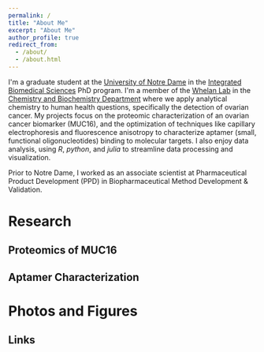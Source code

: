 ```yaml
---
permalink: /
title: "About Me"
excerpt: "About Me"
author_profile: true
redirect_from: 
  - /about/
  - /about.html
---
```


I'm a graduate student at the [University of Notre Dame](https://www.nd.edu/) in the [Integrated Biomedical Sciences](https://ibms.nd.edu/) PhD program. I'm a member of the [Whelan Lab](https://whelanlabnd.weebly.com/) in the [Chemistry and Biochemistry Department](https://chemistry.nd.edu/) where we apply analytical chemistry to human health questions, specifically the detection of ovarian cancer. My projects focus on the proteomic characterization of an ovarian cancer biomarker (MUC16), and the optimization of techniques like capillary electrophoresis and fluorescence anisotropy to characterize aptamer (small, functional oligonucleotides) binding to molecular targets. I also enjoy data analysis, using *R*, *python*, and *julia* to streamline data processing and visualization.

Prior to Notre Dame, I worked as an associate scientist at Pharmaceutical Product Development (PPD) in Biopharmaceutical Method Development & Validation. 

Research
======
## Proteomics of MUC16

## Aptamer Characterization

Photos and Figures
======

Links
------


